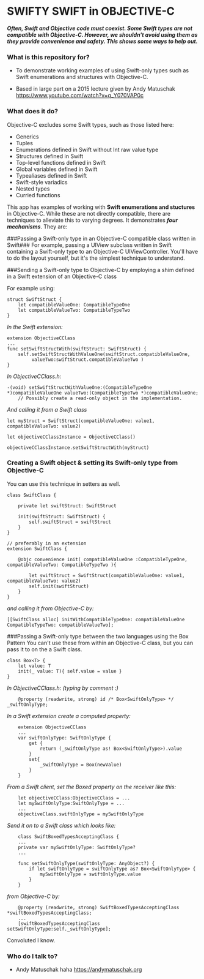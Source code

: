 # SWIFTY SWIFT in OBJECTIVE-C #

***Often, Swift and Objective code must coexist. Some Swift types are not compatible with Objective-C.
However, we shouldn't avoid using them as they provide convenience and safety. This shows some ways to help out.***

### What is this repository for? ###

* To demonstrate working examples of using Swift-only types such as Swift enumerations and structures with Objective-C.

* Based in large part on a 2015 lecture given by Andy Matuschak <https://www.youtube.com/watch?v=q_Y070VAP0c>


### What does it do? ###

Objective-C excludes some Swift types, such as those listed here:

* Generics
* Tuples
* Enumerations defined in Swift without Int raw value type
* Structures defined in Swift
* Top-level functions defined in Swift
* Global variables defined in Swift
* Typealiases defined in Swift
* Swift-style variadics
* Nested types
* Curried functions
 
This app has examples of working with **Swift enumerations and stuctures** in Objective-C. While these are not directly compatible, there are techniques to alleviate this to varying degrees. It demonstrates ***four mechanisms***. They are:



###Passing a Swift-only type in an Objective-C compatible class written in Swift###
For example, passing a UIView subclass written in Swift containing a Swift-only type to an Objective-C UIViewController. You'll have to do the layout yourself, but it's the simplest technique to understand.



###Sending a Swift-only type to Objective-C by employing a shim defined in a Swift extension of an Objective-C class 

For example using:


	struct SwiftStruct {
    	let compatibleValueOne: CompatibleTypeOne
    	let compatibleValueTwo: CompatibleTypeTwo
	}

*In the Swift extension:*
    
	extension ObjectiveCClass
    ...
    func setSwiftStructWith(swiftStruct: SwiftStruct) {
		self.setSwiftStructWithValueOne(swiftStruct.compatibleValueOne,
			 valueTwo:swiftStruct.compatibleValueTwo )
    }
        
*In ObjectiveCClass.h:*

	-(void) setSwiftStructWithValueOne:(CompatibleTypeOne *)compatibleValueOne valueTwo:(CompatibleTypeTwo *)compatibleValueOne;
		// Possibly create a read-only object in the implementation.


*And calling it from a Swift class*

	let myStruct = SwiftStruct(compatibleValueOne: value1, compatibleValueTwo: value2)
	
	let objectiveCClassInstance = ObjectiveCClass()
	
	objectiveCClassInstance.setSwiftStructWith(myStruct)


	
### Creating a Swift object & setting its Swift-only type from Objective-C ###
You can use this technique in setters as well. 


    class SwiftClass {
        
        private let swiftStruct: SwiftStruct
        		
        init(swiftStruct: SwiftStruct) {
        	self.swiftStruct = swiftStruct
    	}
    }
    	
    // preferably in an extension		
    extension SwiftClass {
    
    	@objc convenience init( compatibleValueOne :CompatibleTypeOne, compatibleValueTwo: CompatibleTypeTwo ){
        		
        	let swiftStruct = SwiftStruct(compatibleValueOne: value1, compatibleValueTwo: value2)
        	self.init(swiftStruct)
    	}
    }

		
		
*and calling it from Objective-C by:*
	
	[[SwiftClass alloc] initWithCompatibleTypeOne: compatibleValueOne CompatibleTypeTwo: compatibleValueTwo];  
  

###Passing a Swift-only type between the two languages using the Box Pattern 
You can't use these from within an Objective-C class, but you can pass it to on the a Swift class.

	class Box<T> {
        let value: T    
        init(_ value: T){ self.value = value }
    }

*In ObjectiveCClass.h: (typing by comment :)*
	
		@property (readwrite, strong) id /* Box<SwiftOnlyType> */ _swiftOnlyType;


*In a Swift extension create a computed property:*

		extension ObjectiveCClass
        ...
        var swiftOnlyType: SwiftOnlyType {
        	get {
            	return (_swiftOnlyType as! Box<SwiftOnlyType>).value
        	}
        	set{
            	_swiftOnlyType = Box(newValue)
        	}
    	}

*From a Swift client, set the Boxed property on the receiver like this:*
		
		let objectiveCClass:ObjectiveCClass = ...
		let mySwiftOnlyType:SwiftOnlyType = ...
		...
		objectiveClass.swiftOnlyType = mySwiftOnlyType
		
	
*Send it on to a Swift class which looks like:*
	
		class SwiftBoxedTypesAcceptingClass { 
		...
		private var mySwiftOnlyType: SwiftOnlyType?
		...
		
	    func setSwiftOnlyType(swiftOnlyType: AnyObject?) {
        	if let swiftOnlyType = swiftOnlyType as? Box<SwiftOnlyType> {
            	mySwiftOnlyType = swiftOnlyType.value
        	}
    	}
	
*from Objective-C by:*
	
		@property (readwrite, strong) SwiftBoxedTypesAcceptingClass *swiftBoxedTypesAcceptingClass;
		...
		[swiftBoxedTypesAcceptingClass setSwiftOnlyType:self._swiftOnlyType];
		
Convoluted I know.


### Who do I talk to? ###

* Andy Matuschak haha <https://andymatuschak.org>